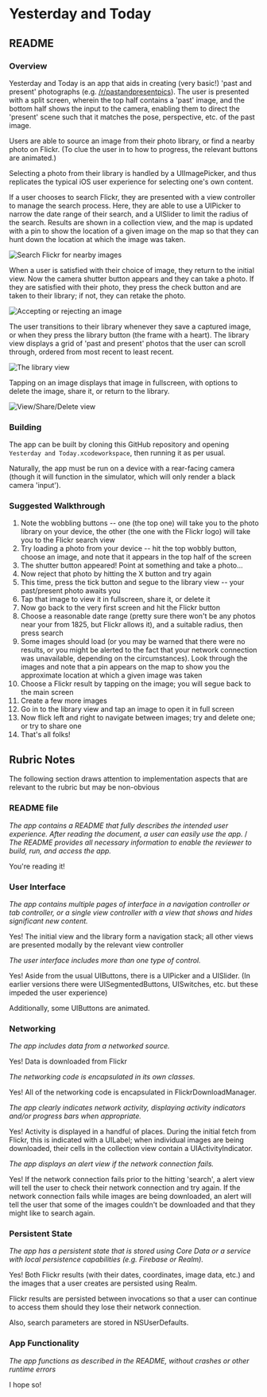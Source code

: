 # Yesterday and Today

## README

### Overview

Yesterday and Today is an app that aids in creating (very basic!) 'past and present' photographs (e.g. [/r/pastandpresentpics](https://www.reddit.com/r/PastAndPresentPics/)). The user is presented with a split screen, wherein the top half contains a 'past' image, and the bottom half shows the input to the camera, enabling them to direct the 'present' scene such that it matches the pose, perspective, etc. of the past image.

Users are able to source an image from their photo library, or find a nearby photo on Flickr. (To clue the user in to how to progress, the relevant buttons are animated.)

Selecting a photo from their library is handled by a UIImagePicker, and thus replicates the typical iOS user experience for selecting one's own content.

If a user chooses to search Flickr, they are presented with a view controller to manage the search process. Here, they are able to use a UIPicker to narrow the date range of their search, and a UISlider to limit the radius of the search. Results are shown in a collection view, and the map is updated with a pin to show the location of a given image on the map so that they can hunt down the location at which the image was taken.

![Search Flickr for nearby images](/Images/seach_flickr.PNG)

When a user is satisfied with their choice of image, they return to the initial view. Now the camera shutter button appears and they can take a photo. If they are satisfied with their photo, they press the check button and are taken to their library; if not, they can retake the photo.

![Accepting or rejecting an image](/Images/accept_reject.PNG)



The user transitions to their library whenever they save a captured image, or when they press the library button (the frame with a heart). The library view displays a grid of 'past and present' photos that the user can scroll through, ordered from most recent to least recent.

![The library view](/Images/library.PNG)

Tapping on an image displays that image in fullscreen, with options to delete the image, share it, or return to the library.

![View/Share/Delete view](/Images/delete_share_view_photo.PNG)

### Building

The app can be built by cloning this GitHub repository and opening `Yesterday and Today.xcodeworkspace`, then running it as per usual.

Naturally, the app must be run on a device with a rear-facing camera (though it will function in the simulator, which will only render a black camera 'input').

### Suggested Walkthrough

1. Note the wobbling buttons -- one (the top one) will take you to the photo library on your device, the other (the one with the Flickr logo) will take you to the Flickr search view
2. Try loading a photo from your device -- hit the top wobbly button, choose an image, and note that it appears in the top half of the screen
3. The shutter button appeared! Point at something and take a photo...
4. Now reject that photo by hitting the X button and try again
5. This time, press the tick button and segue to the library view -- your past/present photo awaits you
6. Tap that image to view it in fullscreen, share it, or delete it
7. Now go back to the very first screen and hit the Flickr button
8. Choose a reasonable date range (pretty sure there won't be any photos near your from 1825, but Flickr allows it), and a suitable radius, then press search
9. Some images should load (or you may be warned that there were no results, or you might be alerted to the fact that your network connection was unavailable, depending on the circumstances). Look through the images and note that a pin appears on the map to show you the approximate location at which a given image was taken
10. Choose a Flickr result by tapping on the image; you will segue back to the main screen
11. Create a few more images
12. Go in to the library view and tap an image to open it in full screen
13. Now flick left and right to navigate between images; try and delete one; or try to share one
14. That's all folks!

## Rubric Notes

The following section draws attention to implementation aspects that are relevant to the rubric but may be non-obvious

### README file

_The app contains a README that fully describes the intended user experience. After reading the document, a user can easily use the app._ / _The README provides all necessary information to enable the reviewer to build, run, and access the app._

You're reading it!

### User Interface

_The app contains multiple pages of interface in a navigation controller or tab controller, or a single view controller with a view that shows and hides significant new content._

Yes! The initial view and the library form a navigation stack; all other views are presented modally by the relevant view controller

_The user interface includes more than one type of control._

Yes! Aside from the usual UIButtons, there is a UIPicker and a UISlider. (In earlier versions there were UISegmentedButtons, UISwitches, etc. but these impeded the user experience)

Additionally, some UIButtons are animated.

### Networking

_The app includes data from a networked source._

Yes! Data is downloaded from Flickr


_The networking code is encapsulated in its own classes._

Yes! All of the networking code is encapsulated in FlickrDownloadManager.

_The app clearly indicates network activity, displaying activity indicators and/or progress bars when appropriate._

Yes! Activity is displayed in a handful of places. During the initial fetch from Flickr, this is indicated with a UILabel; when individual images are being downloaded, their cells in the collection view contain a UIActivityIndicator.

_The app displays an alert view if the network connection fails._

Yes! If the network connection fails prior to the hitting 'search', a alert view will tell the user to check their network connection and try again. If the network connection fails while images are being downloaded, an alert will tell the user that some of the images couldn't be downloaded and that they might like to search again.

### Persistent State

_The app has a persistent state that is stored using Core Data or a service with local persistence capabilities (e.g. Firebase or Realm)._

Yes! Both Flickr results (with their dates, coordinates, image data, etc.) and the images that a user creates are persisted using Realm.

Flickr results are persisted between invocations so that a user can continue to access them should they lose their network connection.

Also, search parameters are stored in NSUserDefaults.

### App Functionality

_The app functions as described in the README, without crashes or other runtime errors_

I hope so!
